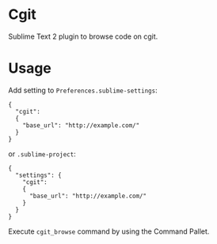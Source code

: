 Cgit
====

Sublime Text 2 plugin to browse code on cgit.

# Usage

Add setting to `Preferences.sublime-settings`:

```
{
  "cgit":
  {
    "base_url": "http://example.com/"
  }
}
```

or `.sublime-project`:

```
{
  "settings": {
    "cgit":
    {
      "base_url": "http://example.com/"
    }
  }
}
```

Execute `cgit_browse` command by using the Command Pallet.
